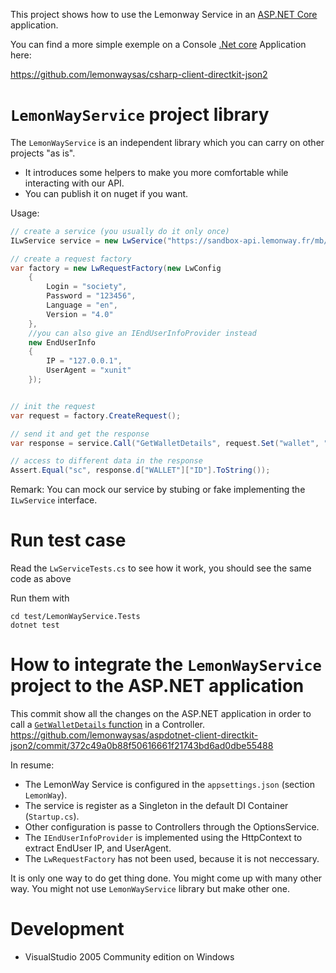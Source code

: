 This project shows how to use the Lemonway Service in an [ASP.NET Core](https://www.asp.net/core) application.

You can find a more simple exemple on a Console [.Net core](https://www.microsoft.com/net/core) Application here:

https://github.com/lemonwaysas/csharp-client-directkit-json2

# `LemonWayService` project library

The `LemonWayService` is an independent library which you can carry on other projects "as is". 
* It introduces some helpers to make you more comfortable while interacting with our API.
* You can publish it on nuget if you want.

Usage:

```csharp
// create a service (you usually do it only once)
ILwService service = new LwService("https://sandbox-api.lemonway.fr/mb/demo/dev/directkitjson2/Service.asmx");

// create a request factory
var factory = new LwRequestFactory(new LwConfig
	{
		Login = "society",
		Password = "123456",
		Language = "en",
		Version = "4.0"
	},
	//you can also give an IEndUserInfoProvider instead
	new EndUserInfo 
	{
		IP = "127.0.0.1",
		UserAgent = "xunit"
	});


// init the request 
var request = factory.CreateRequest();

// send it and get the response
var response = service.Call("GetWalletDetails", request.Set("wallet", "sc"));

// access to different data in the response
Assert.Equal("sc", response.d["WALLET"]["ID"].ToString());

```
Remark: You can mock our service by stubing or fake implementing the `ILwService` interface.

# Run test case

Read the `LwServiceTests.cs` to see how it work, you should see the same code as above

Run them with
```
cd test/LemonWayService.Tests
dotnet test
```

# How to integrate the `LemonWayService` project to the ASP.NET application

This commit show all the changes on the ASP.NET application in order to call a [`GetWalletDetails` function](http://documentation.lemonway.fr/api-en/directkit/manage-wallets/getwalletdetails-getting-detailed-wallet-data)
in a Controller.
https://github.com/lemonwaysas/aspdotnet-client-directkit-json2/commit/372c49a0b88f50616661f21743bd6ad0dbe55488

In resume:
* The LemonWay Service is configured in the `appsettings.json` (section `LemonWay`).
* The service is register as a Singleton in the default DI Container (`Startup.cs`).
* Other configuration is passe to Controllers through the OptionsService.
* The `IEndUserInfoProvider` is implemented using the HttpContext to extract EndUser IP, and UserAgent.
* The `LwRequestFactory` has not been used, because it is not neccessary.

It is only one way to do get thing done. You might come up with many other way. You might not use  `LemonWayService` library but make other one.


# Development

* VisualStudio 2005 Community edition on Windows